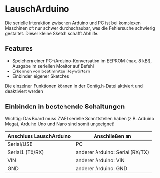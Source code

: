 # LauschArduino

Die serielle Interaktion zwischen Arduino und PC ist bei komplexen Maschinen oft nur schwer durchschaubar, was die Fehlersuche schwierig gestaltet. Dieser kleine Sketch schafft Abhilfe.

## Features
 - Speichern einer PC-/Arduino-Konversation im EEPROM (max. 8 kB!), Ausgabe im seriellen Monitor auf Befehl
 - Erkennen von bestimmten Keywörtern
 - Einbinden eigener Sketches

 Die einzelnen Funktionen können in der Config.h-Datei aktiviert und deaktiviert werden

## Einbinden in bestehende Schaltungen

Wichtig: Das Board muss ZWEI serielle Schnittstellen haben (z.B. Arduino Mega), Arduino Uno und Nano sind somit ungeeignet!

| Anschluss LauschArduino   | Anschließen an                  |
| -------------             | -------------                   |
| Serial/USB                | PC                              |
| Serial1 (TX/RX)           | anderer Arduino: Serial (RX/TX) |
| VIN                       | anderer Arduino: VIN            |
| GND                       | anderer Arduino: GND            |

